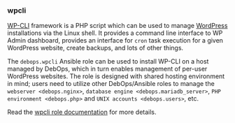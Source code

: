 ### wpcli

[WP-CLI](https://wp-cli.org/) framework is a PHP script which can be
used to manage [WordPress](https://wordpress.org/) installations via the
Linux shell. It provides a command line interface to WP Admin dashboard,
provides an interface for `cron` task execution for a given WordPress
website, create backups, and lots of other things.

The `debops.wpcli` Ansible role can be used to install WP-CLI on a host
managed by DebOps, which in turn enables management of per-user
WordPress websites. The role is designed with shared hosting environment
in mind; users need to utilize other DebOps/Ansible roles to manage the
`webserver
<debops.nginx>`, `database engine <debops.mariadb_server>`, `PHP
environment <debops.php>` and `UNIX accounts <debops.users>`, etc.

Read the [wpcli role documentation](https://docs.debops.org/en/master/ansible/roles/wpcli/) for more details.
